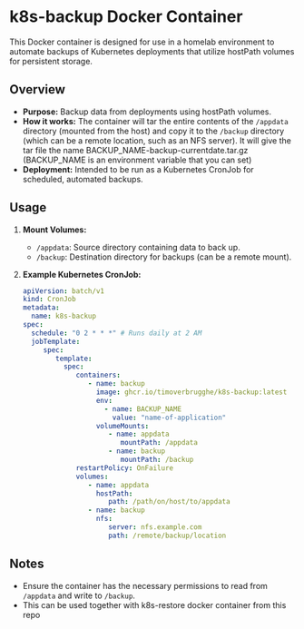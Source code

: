 # k8s-backup Docker Container

This Docker container is designed for use in a homelab environment to automate backups of Kubernetes deployments that utilize hostPath volumes for persistent storage.

## Overview

- **Purpose:** Backup data from deployments using hostPath volumes.
- **How it works:** The container will tar the entire contents of the `/appdata` directory (mounted from the host) and copy it to the `/backup` directory (which can be a remote location, such as an NFS server). It will give the tar file the name BACKUP_NAME-backup-currentdate.tar.gz (BACKUP_NAME is an environment variable that you can set)
- **Deployment:** Intended to be run as a Kubernetes CronJob for scheduled, automated backups.

## Usage

1. **Mount Volumes:**
    - `/appdata`: Source directory containing data to back up.
    - `/backup`: Destination directory for backups (can be a remote mount).

2. **Example Kubernetes CronJob:**

    ```yaml
    apiVersion: batch/v1
    kind: CronJob
    metadata:
      name: k8s-backup
    spec:
      schedule: "0 2 * * *" # Runs daily at 2 AM
      jobTemplate:
         spec:
            template:
              spec:
                 containers:
                    - name: backup
                      image: ghcr.io/timoverbrugghe/k8s-backup:latest
                      env:
                        - name: BACKUP_NAME
                          value: "name-of-application" 
                      volumeMounts:
                         - name: appdata
                            mountPath: /appdata
                         - name: backup
                            mountPath: /backup
                 restartPolicy: OnFailure
                 volumes:
                    - name: appdata
                      hostPath:
                         path: /path/on/host/to/appdata
                    - name: backup
                      nfs:
                         server: nfs.example.com
                         path: /remote/backup/location
    ```

## Notes

- Ensure the container has the necessary permissions to read from `/appdata` and write to `/backup`.
- This can be used together with k8s-restore docker container from this repo
